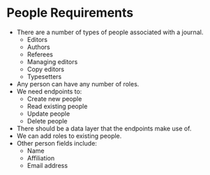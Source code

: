 # People Requirements

- There are a number of types of people associated with a journal.
    - Editors
    - Authors
    - Referees
    - Managing editors
    - Copy editors
    - Typesetters
- Any person can have any number of roles.
- We need endpoints to:
    - Create new people
    - Read existing people
    - Update people
    - Delete people
- There should be a data layer that the endpoints make use of.
- We can add roles to existing people.
- Other person fields include:
    - Name
    - Affiliation
    - Email address